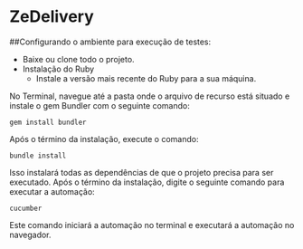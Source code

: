 # ZeDelivery
##Configurando o ambiente para execução de testes:
  - Baixe ou clone todo o projeto.
  - Instalação do Ruby 
     - Instale a versão mais recente do Ruby para a sua
   máquina.
  
  
No Terminal, navegue até a pasta onde o arquivo de recurso está situado e instale o gem Bundler com o seguinte comando:
```
gem install bundler

```
Após o término da instalação, execute o comando:
```
bundle install
```
Isso instalará todas as dependências de que o projeto precisa para ser executado.
Após o término da instalação, digite o seguinte comando para executar a automação:
```
cucumber
```
Este comando iniciará a automação no terminal e executará a automação no navegador.
